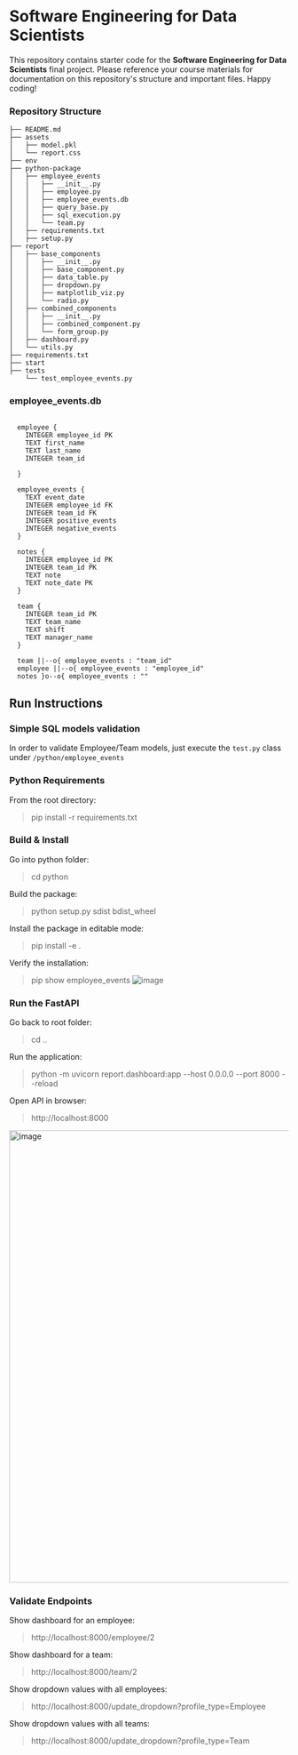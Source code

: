 
# Software Engineering for Data Scientists 

This repository contains starter code for the **Software Engineering for Data Scientists** final project. Please reference your course materials for documentation on this repository's structure and important files. Happy coding!

### Repository Structure
```
├── README.md
├── assets
│   ├── model.pkl
│   └── report.css
├── env
├── python-package
│   ├── employee_events
│   │   ├── __init__.py
│   │   ├── employee.py
│   │   ├── employee_events.db
│   │   ├── query_base.py
│   │   ├── sql_execution.py
│   │   └── team.py
│   ├── requirements.txt
│   ├── setup.py
├── report
│   ├── base_components
│   │   ├── __init__.py
│   │   ├── base_component.py
│   │   ├── data_table.py
│   │   ├── dropdown.py
│   │   ├── matplotlib_viz.py
│   │   └── radio.py
│   ├── combined_components
│   │   ├── __init__.py
│   │   ├── combined_component.py
│   │   └── form_group.py
│   ├── dashboard.py
│   └── utils.py
├── requirements.txt
├── start
├── tests
    └── test_employee_events.py
```

### employee_events.db

```

  employee {
    INTEGER employee_id PK
    TEXT first_name
    TEXT last_name
    INTEGER team_id
    
  }

  employee_events {
    TEXT event_date
    INTEGER employee_id FK
    INTEGER team_id FK
    INTEGER positive_events
    INTEGER negative_events
  }

  notes {
    INTEGER employee_id PK
    INTEGER team_id PK
    TEXT note
    TEXT note_date PK
  }

  team {
    INTEGER team_id PK
    TEXT team_name
    TEXT shift
    TEXT manager_name
  }

  team ||--o{ employee_events : "team_id"
  employee ||--o{ employee_events : "employee_id"
  notes }o--o{ employee_events : ""
```

## Run Instructions
### Simple SQL models validation
In order to validate Employee/Team models, just execute the `test.py` class under `/python/employee_events`

### Python Requirements
From the root directory:
> pip install -r requirements.txt

### Build & Install
Go into python folder:
> cd python

Build the package:
> python setup.py sdist bdist_wheel

Install the package in editable mode:
> pip install -e .

Verify the installation:
> pip show employee_events
![image](https://github.com/user-attachments/assets/cf8f6ec9-e467-4227-b25e-343fab9435e1)

### Run the FastAPI
Go back to root folder:
> cd ..

Run the application:
> python -m uvicorn report.dashboard:app --host 0.0.0.0 --port 8000 --reload

Open API in browser:
> http://localhost:8000
<img width="814" alt="image" src="https://github.com/user-attachments/assets/de0f7091-d4e9-41f5-8cd5-32018e356929" />

### Validate Endpoints
Show dashboard for an employee:
> http://localhost:8000/employee/2

Show dashboard for a team:
> http://localhost:8000/team/2
 
Show dropdown values with all employees:
> http://localhost:8000/update_dropdown?profile_type=Employee

Show dropdown values with all teams:
> http://localhost:8000/update_dropdown?profile_type=Team

